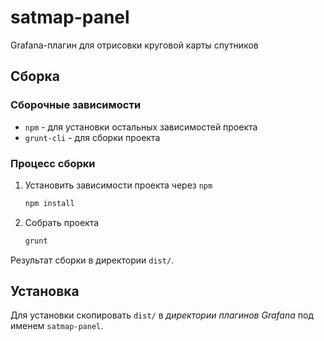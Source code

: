 satmap-panel
============

Grafana-плагин для отрисовки круговой карты спутников

## Сборка

### Сборочные зависимости 

- `npm` - для установки остальных зависимостей проекта
- `grunt-cli` - для сборки проекта

### Процесс сборки

1. Установить зависимости проекта через `npm`

   ```sh
   npm install
   ```

2. Собрать проекта

   ```sh
   grunt
   ```

Результат сборки в директории `dist/`.

## Установка

Для установки скопировать `dist/` в *директории плагинов Grafana* под именем
`satmap-panel`.


